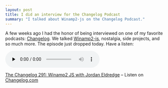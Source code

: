 ```yaml
---
layout: post
title: I did an interview for the Changelog Podcast
summary: "I talked about Winamp2-js on the Changelog Podcast."
---
```


A few weeks ago I had the honor of being interviewed on one of my favorite podcasts: [Changelog](https://changelog.com/podcast). We talked [Winamp2-js](https://webamp.org), nostalgia, side projects, and so much more. The episode just dropped today. Have a listen:

<audio data-theme="day" data-src="https://changelog.com/podcast/291/embed" src="https://cdn.changelog.com/uploads/podcast/291/the-changelog-291.mp3" preload="none" class="changelog-episode" controls></audio><p><a href="https://changelog.com/podcast/291">The Changelog 291: Winamp2 JS with Jordan Eldredge</a> – Listen on <a href="https://changelog.com/">Changelog.com</a></p><script async src="//cdn.changelog.com/embed.js"></script>